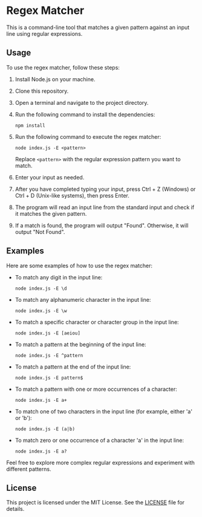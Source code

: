 # Regex Matcher

This is a command-line tool that matches a given pattern against an input line using regular expressions.

## Usage

To use the regex matcher, follow these steps:

1. Install Node.js on your machine.
2. Clone this repository.
3. Open a terminal and navigate to the project directory.
4. Run the following command to install the dependencies:

   ```shell
   npm install
   ```

5. Run the following command to execute the regex matcher:

   ```shell
   node index.js -E <pattern>
   ```

   Replace `<pattern>` with the regular expression pattern you want to match.
6. Enter your input as needed.
7. After you have completed typing your input, press Ctrl + Z (Windows) or Ctrl + D (Unix-like systems), then press Enter.
8. The program will read an input line from the standard input and check if it matches the given pattern.
9. If a match is found, the program will output "Found". Otherwise, it will output "Not Found".

## Examples

Here are some examples of how to use the regex matcher:

- To match any digit in the input line:

  ```shell
  node index.js -E \d
  ```

- To match any alphanumeric character in the input line:

  ```shell
  node index.js -E \w
  ```

- To match a specific character or character group in the input line:

  ```shell
  node index.js -E [aeiou]
  ```

- To match a pattern at the beginning of the input line:

  ```shell
  node index.js -E ^pattern
  ```

- To match a pattern at the end of the input line:

  ```shell
  node index.js -E pattern$
  ```

- To match a pattern with one or more occurrences of a character:

  ```shell
  node index.js -E a+
  ```
- To match one of two characters in the input line (for example, either 'a' or 'b'):
  ```shell
  node index.js -E (a|b)
  ```
- To match zero or one occurrence of a character 'a' in the input line:
  ```shell
  node index.js -E a?
  ```

Feel free to explore more complex regular expressions and experiment with different patterns.

## License

This project is licensed under the MIT License. See the [LICENSE](LICENSE) file for details.